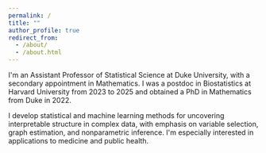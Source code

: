 ```yaml
---
permalink: /
title: ""
author_profile: true
redirect_from: 
  - /about/
  - /about.html
---
```


I'm an Assistant Professor of Statistical Science at Duke University, with a secondary appointment in Mathematics. I was a postdoc in Biostatistics at Harvard University from 2023 to 2025 and obtained a PhD in Mathematics from Duke in 2022.

I develop statistical and machine learning methods for uncovering interpretable structure in complex data, with emphasis on variable selection, graph estimation, and nonparametric inference. I'm especially interested in applications to medicine and public health.
